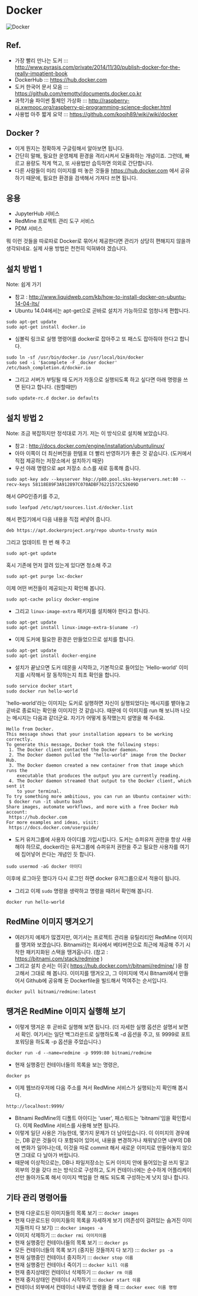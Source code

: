 # Docker

![Docker](https://www.docker.com/sites/all/themes/docker/assets/images/logo.png)

## Ref.
* 가장 빨리 만나는 도커 ::: http://www.pyrasis.com/private/2014/11/30/publish-docker-for-the-really-impatient-book
* DockerHub ::: https://hub.docker.com
* 도커 한국어 문서 모음 ::: https://github.com/remotty/documents.docker.co.kr
* 과학기술 파이썬 툴체인 가상화 ::: http://raspberry-pi.xwmooc.org/raspberry-pi-programming-science-docker.html
* 사용법 아주 짧게 요약 ::: https://github.com/koojh89/wiki/wiki/docker

## Docker ?
* 이게 뭔지는 정확하게 구글링해서 알아보면 됩니다.
* 간단히 말해, 필요한 운영체제 환경을 격리시켜서 모듈화하는 개념이죠.  그런데, 빠르고 용량도 적게 먹고, 또 사용법만 습득하면 의외로 간단합니다.
* 다른 사람들이 미리 이미지를 떠 놓은 것들을 https://hub.docker.com 에서 공유하기 때문에, 필요한 환경을 검색해서 가져다 쓰면 됩니다.

## 응용
* JupyterHub 서비스
* RedMine 프로젝트 관리 도구 서비스
* PDM 서비스

뭐 이런 것들을 따로따로 Docker로 묶어서 제공한다면 관리가 상당히 편해지지 않을까 생각되네요.  실제 사용 방법은 천천히 익혀봐야 겠습니다.

## 설치 방법 1
Note: 쉽게 가기

* 참고 : http://www.liquidweb.com/kb/how-to-install-docker-on-ubuntu-14-04-lts/
* Ubuntu 14.04에서는 apt-get으로 곧바로 설치가 가능하므로 엄청나게 편합니다.
```
sudo apt-get update
sudo apt-get install docker.io
```
* 심볼릭 링크로 실행 명령어를 docker로 잡아주고 또 패스도 잡아줘야 한다고 합니다.
```
sudo ln -sf /usr/bin/docker.io /usr/local/bin/docker
sudo sed -i '$acomplete -F _docker docker' /etc/bash_completion.d/docker.io
```
* 그리고 서버가 부팅될 때 도커가 자동으로 실행되도록 하고 싶다면 아래 명령을 쓰면 된다고 합니다. (원할때만)
```
sudo update-rc.d docker.io defaults
```

## 설치 방법 2
Note: 조금 복잡하지만 정석대로 가기.  저는 이 방식으로 설치해 보았습니다.

* 참고 : http://docs.docker.com/engine/installation/ubuntulinux/
* 아마 이쪽이 더 최신버전을 한템포 더 빨리 반영하기가 좋은 것 같습니다. (도커에서 직접 제공하는 저장소에서 설치하기 때문)
* 우선 아래 명령으로 apt 저장소 소스를 새로 등록해 줍니다.
```
sudo apt-key adv --keyserver hkp://p80.pool.sks-keyservers.net:80 --recv-keys 58118E89F3A912897C070ADBF76221572C52609D
```
해서 GPG인증키를 주고,
```
sudo leafpad /etc/apt/sources.list.d/docker.list
```
해서 편집기에서 다음 내용을 직접 써넣어 줍니다.
```
deb https://apt.dockerproject.org/repo ubuntu-trusty main
```
그리고 업데이트 한 번 해 주고
```
sudo apt-get update
```
혹시 기존에 먼저 깔려 있는게 있다면 청소해 주고
```
sudo apt-get purge lxc-docker
```
이제 어떤 버전들이 제공되는지 확인해 봅니다.
```
sudo apt-cache policy docker-engine
```
* 그리고 `linux-image-extra` 패키지를 설치해야 한다고 합니다.
```
sudo apt-get update
sudo apt-get install linux-image-extra-$(uname -r)
```
* 이제 도커에 필요한 환경은 만들었으므로 설치를 합니다.
```
sudo apt-get update
sudo apt-get install docker-engine
```
* 설치가 끝났으면 도커 데몬을 시작하고, 기본적으로 들어있는 'Hello-world' 이미지를 시작해서 잘 동작하는지 최초 확인을 합니다.
```
sudo service docker start
sudo docker run hello-world
```
'hello-world'라는 이미지는 도커로 실행하면 자신이 실행되었다는 메시지를 뱉아놓고 곧바로 종료되는 확인용 이미지인 것 같습니다.  때문에 이 이미지를 run 해 보니까 나오는 메시지는 다음과 같더군요.  자기가 어떻게 동작했는지 설명을 해 주네요.
```
Hello from Docker.
This message shows that your installation appears to be working correctly.
To generate this message, Docker took the following steps:
 1. The Docker client contacted the Docker daemon.
 2. The Docker daemon pulled the "hello-world" image from the Docker Hub.
 3. The Docker daemon created a new container from that image which runs the
    executable that produces the output you are currently reading.
 4. The Docker daemon streamed that output to the Docker client, which sent it
    to your terminal.
To try something more ambitious, you can run an Ubuntu container with:
 $ docker run -it ubuntu bash
Share images, automate workflows, and more with a free Docker Hub account:
 https://hub.docker.com
For more examples and ideas, visit:
 https://docs.docker.com/userguide/
```
* 도커 유저그룹에 사용자 아이디를 가입시킵니다.  도커는 슈퍼유저 권한을 항상 사용해야 하므로, docker라는 유저그룹에 슈퍼유저 권한을 주고 필요한 사용자를 여기에 집어넣어 쓴다는 개념인 듯 합니다.
```
sudo usermod -aG docker 아이디
```
이후에 로그아웃 했다가 다시 로그인 하면 docker 유저그룹으로서 적용이 됩니다.
* 그리고 이제 `sudo` 명령을 생략하고 명령을 때려서 확인해 봅니다.
```
docker run hello-world
```

## RedMine 이미지 땡겨오기
* 여러가지 예제가 많겠지만, 여기서는 프로젝트 관리용 유틸리티인 RedMine 이미지를 땡겨와 보겠습니다.  Bitnami라는 회사에서 베타버전으로 최근에 제공해 주기 시작한 패키지화된 스택을 땡겨옵니다. (참고 : https://bitnami.com/stack/redmine )
* 그리고 설치 순서는 이곳( https://hub.docker.com/r/bitnami/redmine/ )을 참고해서 그대로 해 봅니다.  이미지를 땡겨오고, 그 이미지에 역시 Bitnami에서 만들어서 Github에 공유해 둔 Dockerfile을 빌드해서 먹여주는 순서입니다.
```
docker pull bitnami/redmine:latest
```

## 땡겨온 RedMine 이미지 실행해 보기
* 이렇게 땡겨온 후 곧바로 실행해 보면 됩니다.  (더 자세한 실행 옵션은 설명서 보면서 확인.  여기서는 일단 백그라운드로 실행하도록 -d 옵션을 주고, 또 9999로 포트포워딩을 하도록 -p 옵션을 주었습니다.)
```
docker run -d --name=redmine -p 9999:80 bitnami/redmine
```
* 현재 실행중인 컨테이너들의 목록을 보는 명령은,
```
docker ps
```
* 이제 웹브라우저에 다음 주소를 쳐서 RedMine 서비스가 실행되는지 확인해 봅시다.
```
http://localhost:9999/
```
* Bitnami RedMine의 디폴트 아이디는 'user', 패스워드는 'bitnami'임을 확인합시다.  이제 RedMine 서비스를 사용해 보면 됩니다.
* 이렇게 일단 사용은 가능한데, 몇가지 문제가 더 남아있습니다.  이 이미지의 경우에는, DB 같은 것들이 다 포함되어 있어서, 내용을 변경하거나 채워넣으면 내부의 DB에 변화가 일어나는데, 이것을 따로 commit 해서 새로운 이미지로 만들어놓지 않으면 그대로 다 날아가 버립니다.
* 때문에 이상적으로는, DB나 파일저장소는 도커 이미지 안에 들어있는걸 쓰지 말고 외부의 것을 갖다 쓰는 방식으로 구성하고, 도커 컨테이너에는 순수하게 어플리케이션만 돌아가도록 해서 이미지 백업을 안 해도 되도록 구성하는게 낫지 않나 합니다.


## 기타 관리 명령어들
* 현재 다운로드된 이미지들의 목록 보기 ::: `docker images`
* 현재 다운로드된 이미지들의 목록을 자세하게 보기 (의존성이 걸려있는 숨겨진 이미지들까지 다 보기) ::: `docker images -a`
* 이미지 삭제하기 ::: `docker rmi 이미지이름`
* 현재 실행중인 컨테이너들의 목록 보기 ::: `docker ps`
* 모든 컨테이너들의 목록 보기 (중지된 것들까지 다 보기) ::: `docker ps -a`
* 현재 실행중인 컨테이너 중지하기 ::: `docker stop 이름`
* 현재 실행중인 컨테이너 죽이기 ::: `docker kill 이름`
* 현재 중지상태인 컨테이너 삭제하기 ::: `docker rm 이름`
* 현재 중지상태인 컨테이너 시작하기 ::: `docker start 이름`
* 컨테이너 외부에서 컨테이너 내부로 명령을 줄 때 ::: `docker exec 이름 명령`



